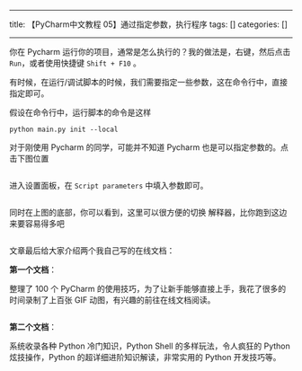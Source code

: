 
--- 
title:  【PyCharm中文教程  05】通过指定参数，执行程序 
tags: []
categories: [] 

---
你在 Pycharm 运行你的项目，通常是怎么执行的？我的做法是，右键，然后点击 `Run`，或者使用快捷键 `Shift + F10` 。

有时候，在运行/调试脚本的时候，我们需要指定一些参数，这在命令行中，直接指定即可。

假设在命令行中，运行脚本的命令是这样

```
python main.py init --local

```

对于刚使用 Pycharm 的同学，可能并不知道 Pycharm 也是可以指定参数的。点击下图位置

<img src="https://img-blog.csdnimg.cn/20210304082557793.png" alt="">

进入设置面板，在 `Script parameters` 中填入参数即可。

<img src="https://img-blog.csdnimg.cn/20210304082557981.png" alt="">

同时在上图的底部，你可以看到，这里可以很方便的切换 解释器，比你跑到这边来要容易得多吧

<img src="https://img-blog.csdnimg.cn/20210304082558186.png" alt="">

文章最后给大家介绍两个我自己写的在线文档：

**第一个文档**：

整理了 100 个 PyCharm 的使用技巧，为了让新手能够直接上手，我花了很多的时间录制了上百张 GIF 动图，有兴趣的前往在线文档阅读。

<img src="https://img-blog.csdnimg.cn/20210304082558638.png" alt="">

**第二个文档**：

系统收录各种 Python 冷门知识，Python Shell 的多样玩法，令人疯狂的 Python 炫技操作，Python 的超详细进阶知识解读，非常实用的 Python 开发技巧等。

<img src="https://img-blog.csdnimg.cn/20210304082558972.png" alt="">

